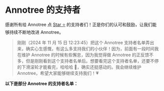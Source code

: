 <script>
  import GitHubStargazers from '../../components/GitHubStargazers.vue';
</script>

# Annotree 的支持者

感谢所有给 Annotree 点 [Star ⭐️](https://github.com/itchaox/annotree) 的支持者们！正是你们的认可和鼓励，让我们能够持续不断地改进 Annotree。

> 刚刚（2024 年 11 月 15 日 12:23:45）把这个 Annotree 支持者名单弄出来，确实心生感慨，有这么多支持我们的小伙伴！因为，前面有一段时间我在维护 Annotree 的时候有些懈怠，因为我觉得做 Annotree 的正反馈不多，但是刚刚看到这个支持者名单后。想要看完这个支持者名单，还要不停的下滑滚轮才能看完，哈哈哈 🤭，确实还挺感动的。我会继续维护 Annotree，希望大家能够继续支持我们！💗

**以下是部分 Annotree 的支持者名单：**

<GitHubStargazers />
